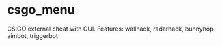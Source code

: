# csgo_menu
CS:GO external cheat with GUI. Features: wallhack, radarhack, bunnyhop, aimbot, triggerbot
